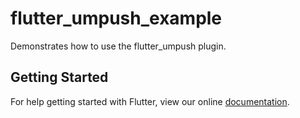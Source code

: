 # flutter_umpush_example

Demonstrates how to use the flutter_umpush plugin.

## Getting Started

For help getting started with Flutter, view our online
[documentation](https://flutter.io/).
